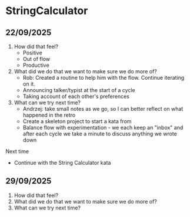# StringCalculator

## 22/09/2025

1. How did that feel?
    - Positive
    - Out of flow
    - Productive
2. What did we do that we want to make sure we do more of?
    - Rob: Created a routine to help him with the flow. Continue iterating on it.
    - Announcing talker/typist at the start of a cycle
    - Taking account of each other's preferences
3. What can we try next time?
    - Andrzej: take small notes as we go, so I can better reflect on what happened in the retro
    - Create a skeleton project to start a kata from
    - Balance flow with experimentation - we each keep an "inbox" and after each cycle we take a minute to discuss
      anything we wrote down

Next time
- Continue with the String Calculator kata

## 29/09/2025
1. How did that feel?
2. What did we do that we want to make sure we do more of?
3. What can we try next time?